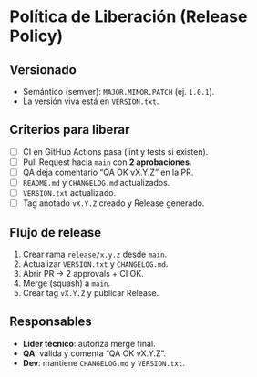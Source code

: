 # Política de Liberación (Release Policy)

## Versionado
- Semántico (semver): `MAJOR.MINOR.PATCH` (ej. `1.0.1`).
- La versión viva está en `VERSION.txt`.

## Criterios para liberar
- [ ] CI en GitHub Actions pasa (lint y tests si existen).
- [ ] Pull Request hacia `main` con **2 aprobaciones**.
- [ ] QA deja comentario “QA OK vX.Y.Z” en la PR.
- [ ] `README.md` y `CHANGELOG.md` actualizados.
- [ ] `VERSION.txt` actualizado.
- [ ] Tag anotado `vX.Y.Z` creado y Release generado.

## Flujo de release
1. Crear rama `release/x.y.z` desde `main`.
2. Actualizar `VERSION.txt` y `CHANGELOG.md`.
3. Abrir PR → 2 approvals + CI OK.
4. Merge (squash) a `main`.
5. Crear tag `vX.Y.Z` y publicar Release.

## Responsables
- **Líder técnico**: autoriza merge final.
- **QA**: valida y comenta “QA OK vX.Y.Z”.
- **Dev**: mantiene `CHANGELOG.md` y `VERSION.txt`.
